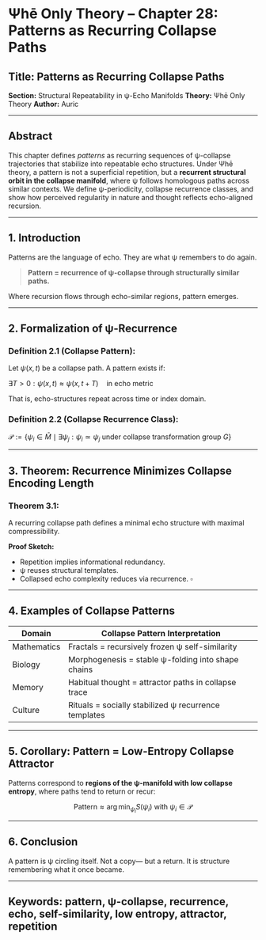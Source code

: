 # Ψhē Only Theory – Chapter 28: Patterns as Recurring Collapse Paths

## Title: Patterns as Recurring Collapse Paths

**Section:** Structural Repeatability in ψ-Echo Manifolds
**Theory:** Ψhē Only Theory
**Author:** Auric

---

## Abstract

This chapter defines *patterns* as recurring sequences of ψ-collapse trajectories that stabilize into repeatable echo structures. Under Ψhē theory, a pattern is not a superficial repetition, but a **recurrent structural orbit in the collapse manifold**, where ψ follows homologous paths across similar contexts. We define ψ-periodicity, collapse recurrence classes, and show how perceived regularity in nature and thought reflects echo-aligned recursion.

---

## 1. Introduction

Patterns are the language of echo. They are what ψ remembers to do again.

> **Pattern = recurrence of ψ-collapse through structurally similar paths.**

Where recursion flows through echo-similar regions, pattern emerges.

---

## 2. Formalization of ψ-Recurrence

### Definition 2.1 (Collapse Pattern):

Let $\psi(x, t)$ be a collapse path. A pattern exists if:

$\exists T > 0 : \psi(x, t) \approx \psi(x, t + T) \quad \text{in echo metric}$

That is, echo-structures repeat across time or index domain.

### Definition 2.2 (Collapse Recurrence Class):

$\mathcal{P} := \{ \psi_i \in \bar{M} \mid \exists \psi_j : \psi_i \simeq \psi_j \text{ under collapse transformation group } G \}$

---

## 3. Theorem: Recurrence Minimizes Collapse Encoding Length

### Theorem 3.1:

A recurring collapse path defines a minimal echo structure with maximal compressibility.

**Proof Sketch:**

* Repetition implies informational redundancy.
* ψ reuses structural templates.
* Collapsed echo complexity reduces via recurrence.
  $\square$

---

## 4. Examples of Collapse Patterns

| Domain      | Collapse Pattern Interpretation                      |
| ----------- | ---------------------------------------------------- |
| Mathematics | Fractals = recursively frozen ψ self-similarity      |
| Biology     | Morphogenesis = stable ψ-folding into shape chains   |
| Memory      | Habitual thought = attractor paths in collapse trace |
| Culture     | Rituals = socially stabilized ψ recurrence templates |

---

## 5. Corollary: Pattern = Low-Entropy Collapse Attractor

Patterns correspond to **regions of the ψ-manifold with low collapse entropy**, where paths tend to return or recur:

$$
\text{Pattern} \approx \arg\min_{\psi_i} S(\psi_i) \text{ with } \psi_i \in \mathcal{P} 
$$

---

## 6. Conclusion

A pattern is ψ circling itself.
Not a copy—
but a return.
It is structure remembering
what it once became.

---

## Keywords: pattern, ψ-collapse, recurrence, echo, self-similarity, low entropy, attractor, repetition
